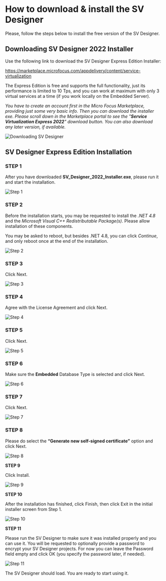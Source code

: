 ﻿# How to download & install the SV Designer

Please, follow the steps below to install the free version of the SV Designer.

## Downloading SV Designer 2022 Installer

Use the following link to download the SV Designer Express Edition Installer:

<https://marketplace.microfocus.com/appdelivery/content/service-virtualization>

The Express Edition is free and supports the full functionality, just its performance is limited to 10 Tps, and you can work at maximum with only 3 virtual services at a time (if you work locally on the Embedded Server).

_You have to create an account first in the Micro Focus Marketplace, providing just some very basic info.
Then you can download the installer exe. Please scroll down in the Marketplace portal to see the
"**Service Virtualization Express 2022**" download button. You can also download any later version, if available._

![Downloading SV Designer](Resources/inst-svdesigner-download.png)

## SV Designer Express Edition Installation

### STEP 1

After you have downloaded **SV\_Designer\_2022\_Installer.exe**, please run it and start the installation.

![Step 1](Resources/inst-svdesigner-step-01.png)

### STEP 2

Before the installation starts, you may be requested to install the *.NET 4.8* and 
the *Microsoft Visual C++ Redistributable Package(s)*. 
Please allow installation of these components.

You may be asked to reboot, but besides .NET 4.8, you can click *Continue*, and only reboot once at the end of the installation.

![Step 2](Resources/inst-svdesigner-step-02.png)

### STEP 3

Click Next.

![Step 3](Resources/inst-svdesigner-step-03.png)

### STEP 4

Agree with the License Agreement and click Next.

![Step 4](Resources/inst-svdesigner-step-04.png)

### STEP 5

Click Next.

![Step 5](Resources/inst-svdesigner-step-05.png)

### STEP 6

Make sure the **Embedded** Database Type is selected and click Next.

![Step 6](Resources/inst-svdesigner-step-06.png)

### STEP 7

Click Next.

![Step 7](Resources/inst-svdesigner-step-07.png)

### STEP 8

Please do select the **“Generate new self-signed certificate”** option and click Next.

![Step 8](Resources/inst-svdesigner-step-08.png)

**STEP 9**

Click Install.

![Step 9](Resources/inst-svdesigner-step-09.png)

**STEP 10**

After the installation has finished, click Finish, then click Exit in the initial installer screen from Step 1.

![Step 10](Resources/inst-svdesigner-step-10.png)

**STEP 11**

Please run the SV Designer to make sure it was installed properly and you can use it. 
You will be requested to optionally provide a password to encrypt your SV Designer projects. 
For now you can leave the Password field empty and click OK (you specify the password later, if needed).

![Step 11](Resources/inst-svdesigner-step-11.png)

The SV Designer should load. You are ready to start using it.

